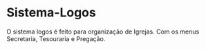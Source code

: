 # Sistema-Logos
O sistema logos é feito para organização de Igrejas. Com os menus Secretaria, Tesouraria e Pregação.

